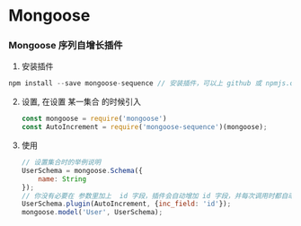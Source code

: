 # Mongoose

### Mongoose 序列自增长插件



1. 安装插件

```js
npm install --save mongoose-sequence // 安装插件，可以上 github 或 npmjs.com 去了解此插件
```



2. 设置, 在设置 某一集合 的时候引入

   ```js
   const mongoose = require('mongoose')
   const AutoIncrement = require('mongoose-sequence')(mongoose);
   ```



3. 使用

   ```js
   // 设置集合时的举例说明
   UserSchema = mongoose.Schema({
       name: String
   });
   // 你没有必要在 参数里加上  id 字段，插件会自动增加 id 字段，并每次调用时都自动增加一位数
   UserSchema.plugin(AutoIncrement, {inc_field: 'id'});
   mongoose.model('User', UserSchema);
   ```

   